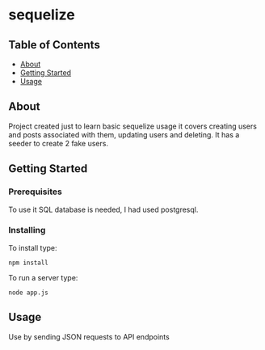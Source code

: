 # sequelize

## Table of Contents

- [About](#about)
- [Getting Started](#getting_started)
- [Usage](#usage)

## About <a name = "about"></a>

Project created just to learn basic sequelize usage it covers creating users and posts associated with them, updating users and deleting. It has a seeder to create 2 fake users.

## Getting Started <a name = "getting_started"></a>

### Prerequisites

To use it SQL database is needed, I had used postgresql.

### Installing

To install type:

```
npm install
```

To run a server type:

```
node app.js
```

## Usage <a name = "usage"></a>

Use by sending JSON requests to API endpoints

